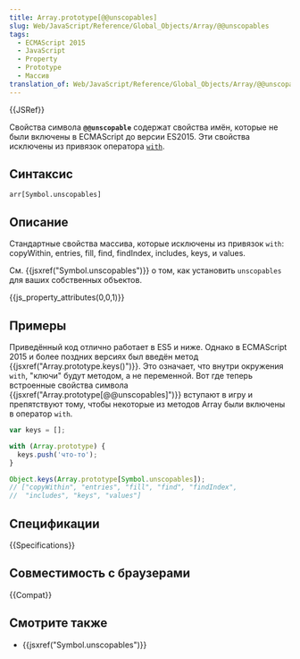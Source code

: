 ```yaml
---
title: Array.prototype[@@unscopables]
slug: Web/JavaScript/Reference/Global_Objects/Array/@@unscopables
tags:
  - ECMAScript 2015
  - JavaScript
  - Property
  - Prototype
  - Массив
translation_of: Web/JavaScript/Reference/Global_Objects/Array/@@unscopables
---
```


{{JSRef}}

Свойства символа **`@@unscopable`** содержат свойства имён, которые не были включены в ECMAScript до версии ES2015. Эти свойства исключены из привязок оператора [`with`](/en-US/docs/Web/JavaScript/Reference/Statements/with).

## Синтаксис

```
arr[Symbol.unscopables]
```

## Описание

Стандартные свойства массива, которые исключены из привязок `with`: copyWithin, entries, fill, find, findIndex, includes, keys, и values.

См. {{jsxref("Symbol.unscopables")}} о том, как установить `unscopables` для ваших собственных объектов.

{{js_property_attributes(0,0,1)}}

## Примеры

Приведённый код отлично работает в ES5 и ниже. Однако в ECMAScript 2015 и более поздних версиях был введён метод {{jsxref("Array.prototype.keys()")}}. Это означает, что внутри окружения `with`, "ключи" будут методом, а не переменной. Вот где теперь встроенные свойства символа {{jsxref("Array.prototype[@@unscopables]")}} вступают в игру и препятствуют тому, чтобы некоторые из методов Array были включены в оператор `with`.

```js
var keys = [];

with (Array.prototype) {
  keys.push('что-то');
}

Object.keys(Array.prototype[Symbol.unscopables]);
// ["copyWithin", "entries", "fill", "find", "findIndex",
//  "includes", "keys", "values"]
```

## Спецификации

{{Specifications}}

## Совместимость с браузерами

{{Compat}}

## Смотрите также

- {{jsxref("Symbol.unscopables")}}
